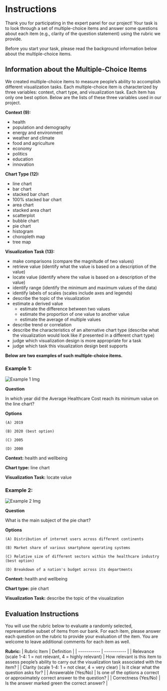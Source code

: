 # Instructions
Thank you for participating in the expert panel for our project! Your task is to look through a set of multiple-choice items and answer some questions about each item (e.g., clarity of the question statement) using the rubric we provide.

Before you start your task, please read the background information below about the multiple-choice items.

## Information about the Multiple-Choice Items
We created multiple-choice items to measure people’s ability to accomplish different visualization tasks. Each multiple-choice item is characterized by three variables: context, chart type, and visualization task. Each item has only one best option. Below are the lists of these three variables used in our project.

**Context (9):**
- health
- population and demography
- energy and environment
- weather and climate
- food and agriculture
- economy
- politics
- education
- innovation

**Chart Type (12):**
- line chart
- bar chart
- stacked bar chart
- 100% stacked bar chart
- area chart
- stacked area chart
- scatterplot
- bubble chart
- pie chart
- histogram
- choropleth map
- tree map

**Visualization Task (13):**
- make comparisons (compare the magnitude of two values)
- retrieve value (identify what the value is based on a description of the value)
- locate value (identify where the value is based on a description of the value)
- identify range (identify the minimum and maximum values of the data)
- identify labels of scales (scales include axes and legends)
- describe the topic of the visualization
- estimate a derived value
    - estimate the difference between two values
    - estimate the proportion of one value to another value
    - estimate the average of multiple values
- describe trend or correlation
- describe the characteristics of an alternative chart type (describe what the visualization would look like if presented in a different chart type)
- judge which visualization design is more appropriate for a task
- judge which task this visualization design best supports

**Below are two examples of such multiple-choice items.**

### Example 1:
![Example 1 Img](https://i.ibb.co/pd1pSt9/line-chart-healthcare.png)

**Question**

In which year did the Average Healthcare Cost reach its minimum value on the line chart?

**Options**

    (A) 2019

    (B) 2020 (best option)

    (C) 2005

    (D) 2000

**Context:** health and wellbeing

**Chart type:** line chart

**Visualization Task:** locate value

### Example 2:
![Example 2 Img](https://i.ibb.co/G2zMFX8/pie-chart-healthcare.png)

**Question**

What is the main subject of the pie chart?

**Options**

    (A) Distribution of internet users across different continents

    (B) Market share of various smartphone operating systems

    (C) Relative size of different sectors within the healthcare industry (best option)

    (D) Breakdown of a nation's budget across its departments

**Context:** health and wellbeing

**Chart type:** pie chart

**Visualization Task:** describe the topic of the visualization

## Evaluation Instructions
You will use the rubric below to evaluate a randomly selected, representative subset of items from our bank. For each item, please answer each question on the rubric to provide your evaluation of the item. You are welcome to leave additional comments for each item as well.

**Rubric:**
| Rubric Item      | Definition |
| ----------- | ----------- |
| Relevance (scale 1-4: 1 = not relevant, 4 = highly relevant) | How relevant is this item to assess people’s ability to carry out the visualization task associated with the item? |
| Clarity (scale 1-4: 1 = not clear, 4 = very clear)   | Is it clear what the question asks for? |
| Answerable (Yes/No) | Is one of the options a correct or approximately correct answer to the question? |
| Correctness (Yes/No) | Is the answer marked green the correct answer? |
